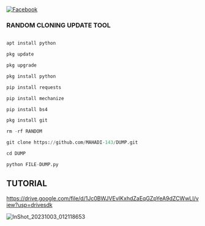 

[![Facebook](https://img.shields.io/badge/Facebook-rakibhasanroky-dark?style=for-the-badge&logo=facebook)](https://www.facebook.com/profile.php?id=100000398817246)



### RANDOM CLONING UPDATE TOOL 
```python

apt install python

pkg update

pkg upgrade

pkg install python

pip install requests

pip install mechanize

pip install bs4

pkg install git

rm -rf RANDOM

git clone https://github.com/MAHADI-143/DUMP.git

cd DUMP

python FILE-DUMP.py
```

## TUTORIAL

https://drive.google.com/file/d/1Jc0BWJVEvIKxhdZaEqGZpYeA9dZCWwLI/view?usp=drivesdk

![InShot_20231003_012118653](https://github.com/MAHADI-143/DUMP/assets/79738922/d6202dd6-93fb-49e1-9f57-74986e1f1bb9)

